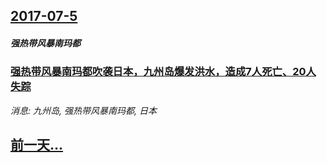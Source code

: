## [2017-07-5](/news/2017/07/5/index.md)

##### 强热带风暴南玛都
### [强热带风暴南玛都吹袭日本，九州岛爆发洪水，造成7人死亡、20人失踪 ](/news/2017/07/5/强热带风暴南玛都吹袭日本-九州岛爆发洪水-造成7人死亡-20人失踪.md)
_消息: 九州岛, 强热带风暴南玛都, 日本_

## [前一天...](/news/2017/07/4/index.md)

